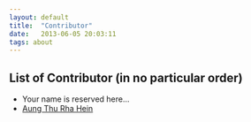 ```yaml
---
layout: default
title:  "Contributor"
date:   2013-06-05 20:03:11
tags: about
---
```


## List of Contributor (in no particular order)

* Your name is reserved here...
* <a href="http://aungthurhahein.github.io/" target="_blank">Aung Thu Rha Hein</a>
